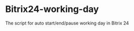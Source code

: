 Bitrix24-working-day
====================

The script for auto start/end/pause working day in Bitrix 24
